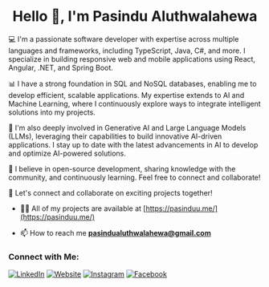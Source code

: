 <h1 align="center"> Hello 👋, I'm Pasindu Aluthwalahewa</h1>
<!-- <h3 align="center">Trainee Software Engineer at 99x</h3> -->

💻 I'm a passionate software developer with expertise across multiple languages and frameworks, including TypeScript, Java, C#, and more. I specialize in building responsive web and mobile applications using React, Angular, .NET, and Spring Boot.

📊 I have a strong foundation in SQL and NoSQL databases, enabling me to develop efficient, scalable applications. My expertise extends to AI and Machine Learning, where I continuously explore ways to integrate intelligent solutions into my projects.

🤖 I'm also deeply involved in Generative AI and Large Language Models (LLMs), leveraging their capabilities to build innovative AI-driven applications. I stay up to date with the latest advancements in AI to develop and optimize AI-powered solutions.

🚀 I believe in open-source development, sharing knowledge with the community, and continuously learning. Feel free to connect and collaborate!

🌟 Let's connect and collaborate on exciting projects together!

- 👨‍💻 All of my projects are available at [https://pasinduu.me/](https://pasinduu.me/)


- 📫 How to reach me **pasindualuthwalahewa@gmail.com**


### Connect with Me:

[![LinkedIn](https://img.shields.io/badge/-LinkedIn-0077B5?style=flat&logo=linkedin&logoColor=white)](https://www.linkedin.com/in/pasindu-aluthwalahewa-471b6b229/)
[![Website](https://img.shields.io/badge/-Website-0088CC?style=flat&logo=google-chrome&logoColor=white)](https://pasinduu.me/)
[![Instagram](https://img.shields.io/badge/-Instagram-E4405F?style=flat&logo=instagram&logoColor=white)](https://www.instagram.com/pasindualuthwalahewa/)
[![Facebook](https://img.shields.io/badge/-Facebook-1877F2?style=flat&logo=facebook&logoColor=white)](https://www.facebook.com/profile.php?id=100029046765112)


